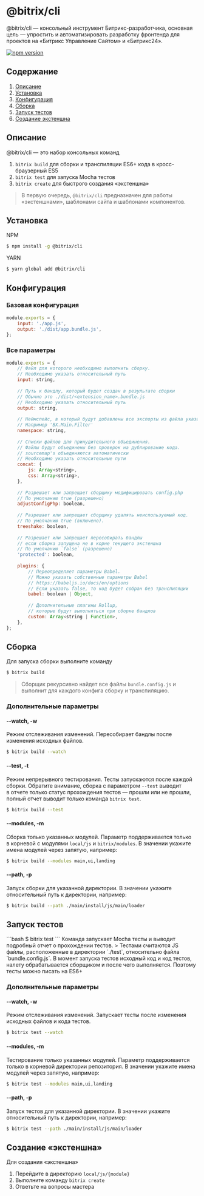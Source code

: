 # @bitrix/cli 
@bitrix/cli&nbsp;— консольный инструмент Битрикс-разработчика, 
основная цель&nbsp;— упростить и&nbsp;автоматизировать разработку фронтенда для 
проектов на&nbsp;«Битрикс Управление Сайтом» и&nbsp;«Битрикс24».

[![npm version](https://badge.fury.io/js/%40bitrix%2Fcli.svg)](https://badge.fury.io/js/%40bitrix%2Fcli)


## Содержание
1. [Описание](#introduction)
2. [Установка](#install)
3. [Конфигурация](#config)
4. [Сборка](#build)
5. [Запуск тестов](#test)
6. [Создание экстеншна](#create)

<h2 id="introduction">Описание</h2>

@bitrix/cli&nbsp;— это набор консольных команд 
1. `bitrix build` для сборки и&nbsp;транспиляции ES6+ кода в&nbsp;кросс-браузерный ES5
2. `bitrix test` для запуска Mocha тестов
3. `bitrix create` для быстрого создания «экстеншна»

> В&nbsp;первую очередь, `@bitrix/cli` предназначен для работы «экстеншнами», 
шаблонами сайта и&nbsp;шаблонами компонентов. 


<h2 id="install">Установка</h2>

NPM
```bash
$ npm install -g @bitrix/cli
```

YARN
```bash
$ yarn global add @bitrix/cli
```

<h2 id="config">Конфигурация</h2>

### Базовая конфигурация 
```javascript
module.exports = {
	input: './app.js', 
	output: './dist/app.bundle.js',
};
```

### Все параметры 
```javascript
module.exports = {
	// Файл для которого необходимо выполнить сборку. 
	// Необходимо указать относительный путь 
	input: string, 
	
	// Путь к бандлу, который будет создан в результате сборки 
	// Обычно это ./dist/<extension_name>.bundle.js
	// Необходимо указать относительный путь 
	output: string,
	
	// Неймспейс, в который будут добавлены все экспорты из файла указанного в input
	// Например 'BX.Main.Filter'
	namespace: string,
	
	// Списки файлов для принудительного объединения. 
	// Файлы будут объединены без проверок на дублирование кода. 
	// sourcemap's объединяются автоматически 
	// Необходимо указать относительные пути
	concat: {
		js: Array<string>,
		css: Array<string>,
	},
	
	// Разрешает или запрещает сборщику модифицировать config.php
	// По умолчанию true (разрешено)
	adjustConfigPhp: boolean,
	
	// Разрешает или запрещает сборщику удалять неиспользуемый код. 
	// По умолчанию true (включено).
	treeshake: boolean,
	
	// Разрешает или запрещает пересобирать бандлы 
	// если сборка запущена не в корне текущего экстеншна 
	// По умолчанию `false` (разрешено)
	'protected': boolean,
	
	plugins: {
		// Переопределяет параметры Babel.
		// Можно указать собственные параметры Babel
		// https://babeljs.io/docs/en/options
		// Если указать false, то код будет собран без транспиляции
		babel: boolean | Object,
		
		// Дополнительные плагины Rollup, 
		// которые будут выполняться при сборке бандлов 
		custom: Array<string | Function>,
	},
};
```

<h2 id="build">Сборка</h2>

Для запуска сборки выполните команду 
```bash
$ bitrix build
```
> Сборщик рекурсивно найдет все файлы `bundle.config.js` и выполнит 
для каждого конфига сборку и транспиляцию. 

### Дополнительные параметры 

#### --watch, -w
Режим отслеживания изменений. Пересобирает бандлы после изменения исходных файлов.
```bash
$ bitrix build --watch
```

#### --test, -t
Режим непрерывного тестирования. Тесты запускаются после каждой сборки.
Обратите внимание, сборка с&nbsp;параметром `--test` выводит в&nbsp;отчете только статус прохождения 
тестов&nbsp;— прошли или не&nbsp;прошли, полный отчет выводит только команда `bitrix test`.
```bash
$ bitrix build --test
```

#### --modules, -m
Сборка только указанных модулей. Параметр поддерживается только в&nbsp;корневой c&nbsp;модулями `local/js` и `bitrix/modules`. 
В&nbsp;значении укажите имена модулей через запятую, например:
```bash
$ bitrix build --modules main,ui,landing
```

#### --path, -p
Запуск сборки для указанной директории. В&nbsp;значении укажите относительный путь к&nbsp;директории, 
например:
```bash
$ bitrix build --path ./main/install/js/main/loader
```


<h2 id="tests">Запуск тестов</h2>
```bash
$ bitrix test
```
Команда запускает Mocha тесты и&nbsp;выводит подробный отчет о&nbsp;прохождении тестов. 
> Тестами считаются&nbsp;JS файлы, расположенные в&nbsp;директории `./test`, 
  относительно файла `bundle.config.js`. В&nbsp;момент запуска тестов исходный код и&nbsp;код тестов, 
  налету обрабатывается сборщиком и&nbsp;после чего выполняется. Поэтому тесты можно писать на&nbsp;ES6+

### Дополнительные параметры 

#### --watch, -w
Режим отслеживания изменений. Запускает тесты после изменения исходных файлов и&nbsp;кода тестов.
```bash
$ bitrix test --watch
```

#### --modules, -m
Тестирование только указанных модулей. Параметр поддерживается только в 
корневой директории репозитория. В&nbsp;значении укажите имена модулей через запятую, 
например:
```bash
$ bitrix test --modules main,ui,landing
```

#### --path, -p
Запуск тестов для указанной директории. В&nbsp;значении укажите относительный путь к&nbsp;директории, 
например:
```bash
$ bitrix test --path ./main/install/js/main/loader
```

<h2 id="create">Создание «экстеншна»</h2>

Для создания «экстеншна»
1. Перейдите в директорию `local/js/{module}`
2. Выполните команду `bitrix create`
3. Ответьте на вопросы мастера
